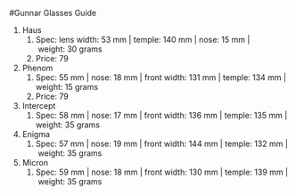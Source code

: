 #Gunnar Glasses Guide

1. Haus
   1. Spec: lens width: 53 mm | temple: 140 mm | nose: 15 mm | weight: 30 grams
   2. Price: 79
2. Phenom
   1. Spec: 55 mm | nose: 18 mm | front width: 131 mm | temple: 134 mm | weight: 15 grams
   2. Price: 79
3. Intercept
   1. Spec: 58 mm | nose: 17 mm | front width: 136 mm | temple: 135 mm | weight: 35 grams
4. Enigma
   1. Spec: 57 mm | nose: 19 mm | front width: 144 mm | temple: 132 mm | weight: 35 grams
5. Micron
   1. Spec: 59 mm | nose: 18 mm | front width: 130 mm | temple: 139 mm | weight: 35 grams
